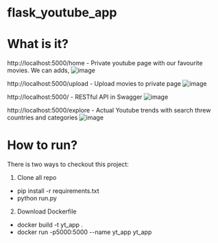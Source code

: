 # flask_youtube_app

# What is it?
http://localhost:5000/home - Private youtube page with our favourite movies. We can adds,
![image](https://user-images.githubusercontent.com/86384863/220916165-e5d68a17-20cb-4cab-842e-5391ead2ce7e.png)

http://localhost:5000/upload - Upload movies to private page
![image](https://user-images.githubusercontent.com/86384863/220915691-87bd83f8-042f-4590-8206-7eb71ef80f21.png)

http://localhost:5000/ - RESTful API in Swagger
![image](https://user-images.githubusercontent.com/86384863/220916334-224bcda2-fe53-4f39-bb0c-d219df4d24cc.png)

http://localhost:5000/explore - Actual Youtube trends with search threw countries and categories
![image](https://user-images.githubusercontent.com/86384863/220916700-1d36af5a-e01a-47cd-a522-ab13d7551de3.png)


# How to run?
There is two ways to checkout this project:
1) Clone all repo
- pip install -r requirements.txt
- python run.py

2) Download Dockerfile
- docker build -t yt_app .
- docker run -p5000:5000 --name yt_app yt_app
